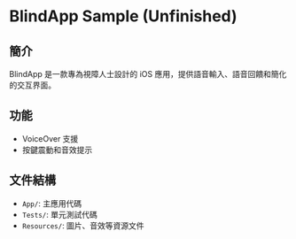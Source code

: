# BlindApp Sample (Unfinished)

## 簡介
BlindApp 是一款專為視障人士設計的 iOS 應用，提供語音輸入、語音回饋和簡化的交互界面。

## 功能
- VoiceOver 支援
- 按鍵震動和音效提示

## 文件結構
- `App/`: 主應用代碼
- `Tests/`: 單元測試代碼
- `Resources/`: 圖片、音效等資源文件


